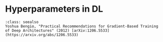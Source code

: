 # Hyperparameters in DL





```{admonition} Learn More
:class: seealso
Yoshua Bengio, "Practical Recommendations for Gradient-Based Training of Deep Architectures" (2012) [arXiv:1206.5533](https://arxiv.org/abs/1206.5533)
```